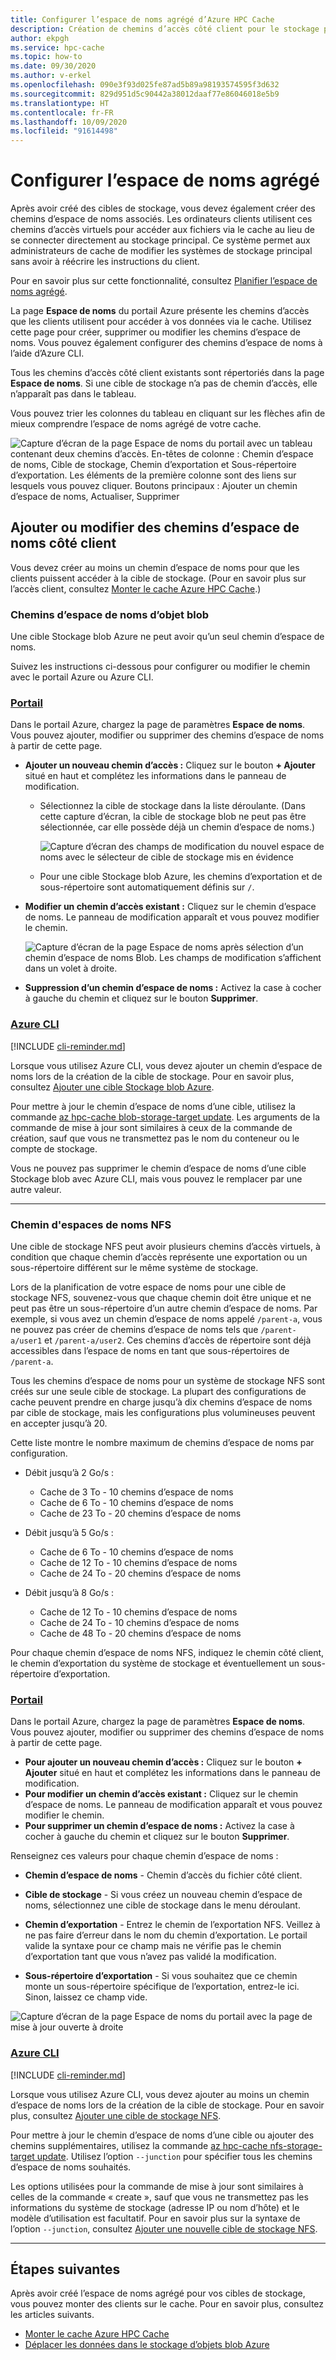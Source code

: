 ```yaml
---
title: Configurer l’espace de noms agrégé d’Azure HPC Cache
description: Création de chemins d’accès côté client pour le stockage principal avec Azure HPC Cache
author: ekpgh
ms.service: hpc-cache
ms.topic: how-to
ms.date: 09/30/2020
ms.author: v-erkel
ms.openlocfilehash: 090e3f93d025fe87ad5b89a98193574595f3d632
ms.sourcegitcommit: 829d951d5c90442a38012daaf77e86046018e5b9
ms.translationtype: HT
ms.contentlocale: fr-FR
ms.lasthandoff: 10/09/2020
ms.locfileid: "91614498"
---
```

# <a name="set-up-the-aggregated-namespace"></a>Configurer l’espace de noms agrégé

Après avoir créé des cibles de stockage, vous devez également créer des chemins d’espace de noms associés. Les ordinateurs clients utilisent ces chemins d’accès virtuels pour accéder aux fichiers via le cache au lieu de se connecter directement au stockage principal. Ce système permet aux administrateurs de cache de modifier les systèmes de stockage principal sans avoir à réécrire les instructions du client.

Pour en savoir plus sur cette fonctionnalité, consultez [Planifier l’espace de noms agrégé](hpc-cache-namespace.md).

La page **Espace de noms** du portail Azure présente les chemins d’accès que les clients utilisent pour accéder à vos données via le cache. Utilisez cette page pour créer, supprimer ou modifier les chemins d’espace de noms. Vous pouvez également configurer des chemins d’espace de noms à l’aide d’Azure CLI.

Tous les chemins d’accès côté client existants sont répertoriés dans la page **Espace de noms**. Si une cible de stockage n’a pas de chemin d’accès, elle n’apparaît pas dans le tableau.

Vous pouvez trier les colonnes du tableau en cliquant sur les flèches afin de mieux comprendre l’espace de noms agrégé de votre cache.

![Capture d’écran de la page Espace de noms du portail avec un tableau contenant deux chemins d’accès. En-têtes de colonne : Chemin d’espace de noms, Cible de stockage, Chemin d’exportation et Sous-répertoire d’exportation. Les éléments de la première colonne sont des liens sur lesquels vous pouvez cliquer. Boutons principaux : Ajouter un chemin d’espace de noms, Actualiser, Supprimer](media/namespace-page.png)

## <a name="add-or-edit-client-facing-namespace-paths"></a>Ajouter ou modifier des chemins d’espace de noms côté client

Vous devez créer au moins un chemin d’espace de noms pour que les clients puissent accéder à la cible de stockage. (Pour en savoir plus sur l’accès client, consultez [Monter le cache Azure HPC Cache](hpc-cache-mount.md).)

### <a name="blob-namespace-paths"></a>Chemins d’espace de noms d’objet blob

Une cible Stockage blob Azure ne peut avoir qu’un seul chemin d’espace de noms.

Suivez les instructions ci-dessous pour configurer ou modifier le chemin avec le portail Azure ou Azure CLI.

### <a name="portal"></a>[Portail](#tab/azure-portal)

Dans le portail Azure, chargez la page de paramètres **Espace de noms**. Vous pouvez ajouter, modifier ou supprimer des chemins d’espace de noms à partir de cette page.

* **Ajouter un nouveau chemin d’accès :** Cliquez sur le bouton **+ Ajouter** situé en haut et complétez les informations dans le panneau de modification.

  * Sélectionnez la cible de stockage dans la liste déroulante. (Dans cette capture d’écran, la cible de stockage blob ne peut pas être sélectionnée, car elle possède déjà un chemin d’espace de noms.)

    ![Capture d’écran des champs de modification du nouvel espace de noms avec le sélecteur de cible de stockage mis en évidence](media/namespace-select-storage-target.png)

  * Pour une cible Stockage blob Azure, les chemins d’exportation et de sous-répertoire sont automatiquement définis sur ``/``.

* **Modifier un chemin d’accès existant :** Cliquez sur le chemin d’espace de noms. Le panneau de modification apparaît et vous pouvez modifier le chemin.

  ![Capture d’écran de la page Espace de noms après sélection d’un chemin d’espace de noms Blob. Les champs de modification s’affichent dans un volet à droite.](media/edit-namespace-blob.png)

* **Suppression d’un chemin d’espace de noms :** Activez la case à cocher à gauche du chemin et cliquez sur le bouton **Supprimer**.

### <a name="azure-cli"></a>[Azure CLI](#tab/azure-cli)

[!INCLUDE [cli-reminder.md](includes/cli-reminder.md)]

Lorsque vous utilisez Azure CLI, vous devez ajouter un chemin d’espace de noms lors de la création de la cible de stockage. Pour en savoir plus, consultez [Ajouter une cible Stockage blob Azure](hpc-cache-add-storage.md?tabs=azure-cli#add-a-new-azure-blob-storage-target).

Pour mettre à jour le chemin d’espace de noms d’une cible, utilisez la commande [az hpc-cache blob-storage-target update](/cli/azure/ext/hpc-cache/hpc-cache/blob-storage-target#ext-hpc-cache-az-hpc-cache-blob-storage-target-update). Les arguments de la commande de mise à jour sont similaires à ceux de la commande de création, sauf que vous ne transmettez pas le nom du conteneur ou le compte de stockage.

Vous ne pouvez pas supprimer le chemin d’espace de noms d’une cible Stockage blob avec Azure CLI, mais vous pouvez le remplacer par une autre valeur.

---

### <a name="nfs-namespace-paths"></a>Chemin d'espaces de noms NFS

Une cible de stockage NFS peut avoir plusieurs chemins d’accès virtuels, à condition que chaque chemin d’accès représente une exportation ou un sous-répertoire différent sur le même système de stockage.

Lors de la planification de votre espace de noms pour une cible de stockage NFS, souvenez-vous que chaque chemin doit être unique et ne peut pas être un sous-répertoire d’un autre chemin d’espace de noms. Par exemple, si vous avez un chemin d’espace de noms appelé ``/parent-a``, vous ne pouvez pas créer de chemins d’espace de noms tels que ``/parent-a/user1`` et ``/parent-a/user2``. Ces chemins d’accès de répertoire sont déjà accessibles dans l’espace de noms en tant que sous-répertoires de ``/parent-a``.

Tous les chemins d’espace de noms pour un système de stockage NFS sont créés sur une seule cible de stockage. La plupart des configurations de cache peuvent prendre en charge jusqu’à dix chemins d’espace de noms par cible de stockage, mais les configurations plus volumineuses peuvent en accepter jusqu’à 20.

Cette liste montre le nombre maximum de chemins d’espace de noms par configuration.

* Débit jusqu’à 2 Go/s :

  * Cache de 3 To - 10 chemins d’espace de noms
  * Cache de 6 To - 10 chemins d’espace de noms
  * Cache de 23 To - 20 chemins d’espace de noms

* Débit jusqu’à 5 Go/s :

  * Cache de 6 To - 10 chemins d’espace de noms
  * Cache de 12 To - 10 chemins d’espace de noms
  * Cache de 24 To - 20 chemins d’espace de noms

* Débit jusqu’à 8 Go/s :

  * Cache de 12 To - 10 chemins d’espace de noms
  * Cache de 24 To - 10 chemins d’espace de noms
  * Cache de 48 To - 20 chemins d’espace de noms

Pour chaque chemin d’espace de noms NFS, indiquez le chemin côté client, le chemin d’exportation du système de stockage et éventuellement un sous-répertoire d’exportation.

### <a name="portal"></a>[Portail](#tab/azure-portal)

Dans le portail Azure, chargez la page de paramètres **Espace de noms**. Vous pouvez ajouter, modifier ou supprimer des chemins d’espace de noms à partir de cette page.

* **Pour ajouter un nouveau chemin d’accès :** Cliquez sur le bouton **+ Ajouter** situé en haut et complétez les informations dans le panneau de modification.
* **Pour modifier un chemin d’accès existant :** Cliquez sur le chemin d’espace de noms. Le panneau de modification apparaît et vous pouvez modifier le chemin.
* **Pour supprimer un chemin d’espace de noms :** Activez la case à cocher à gauche du chemin et cliquez sur le bouton **Supprimer**.

Renseignez ces valeurs pour chaque chemin d’espace de noms :

* **Chemin d’espace de noms** - Chemin d’accès du fichier côté client.

* **Cible de stockage** - Si vous créez un nouveau chemin d’espace de noms, sélectionnez une cible de stockage dans le menu déroulant.

* **Chemin d’exportation** - Entrez le chemin de l’exportation NFS. Veillez à ne pas faire d’erreur dans le nom du chemin d’exportation. Le portail valide la syntaxe pour ce champ mais ne vérifie pas le chemin d’exportation tant que vous n’avez pas validé la modification.

* **Sous-répertoire d’exportation** - Si vous souhaitez que ce chemin monte un sous-répertoire spécifique de l’exportation, entrez-le ici. Sinon, laissez ce champ vide.

![Capture d’écran de la page Espace de noms du portail avec la page de mise à jour ouverte à droite](media/update-namespace-nfs.png)

### <a name="azure-cli"></a>[Azure CLI](#tab/azure-cli)

[!INCLUDE [cli-reminder.md](includes/cli-reminder.md)]

Lorsque vous utilisez Azure CLI, vous devez ajouter au moins un chemin d’espace de noms lors de la création de la cible de stockage. Pour en savoir plus, consultez [Ajouter une cible de stockage NFS](hpc-cache-add-storage.md?tabs=azure-cli#add-a-new-nfs-storage-target).

Pour mettre à jour le chemin d’espace de noms d’une cible ou ajouter des chemins supplémentaires, utilisez la commande [az hpc-cache nfs-storage-target update](/cli/azure/ext/hpc-cache/hpc-cache/nfs-storage-target#ext-hpc-cache-az-hpc-cache-nfs-storage-target-update). Utilisez l’option ``--junction`` pour spécifier tous les chemins d’espace de noms souhaités.

Les options utilisées pour la commande de mise à jour sont similaires à celles de la commande « create », sauf que vous ne transmettez pas les informations du système de stockage (adresse IP ou nom d’hôte) et le modèle d’utilisation est facultatif. Pour en savoir plus sur la syntaxe de l’option ``--junction``, consultez [Ajouter une nouvelle cible de stockage NFS](hpc-cache-add-storage.md?tabs=azure-cli#add-a-new-nfs-storage-target).

---

## <a name="next-steps"></a>Étapes suivantes

Après avoir créé l’espace de noms agrégé pour vos cibles de stockage, vous pouvez monter des clients sur le cache. Pour en savoir plus, consultez les articles suivants.

* [Monter le cache Azure HPC Cache](hpc-cache-mount.md)
* [Déplacer les données dans le stockage d’objets blob Azure](hpc-cache-ingest.md)

